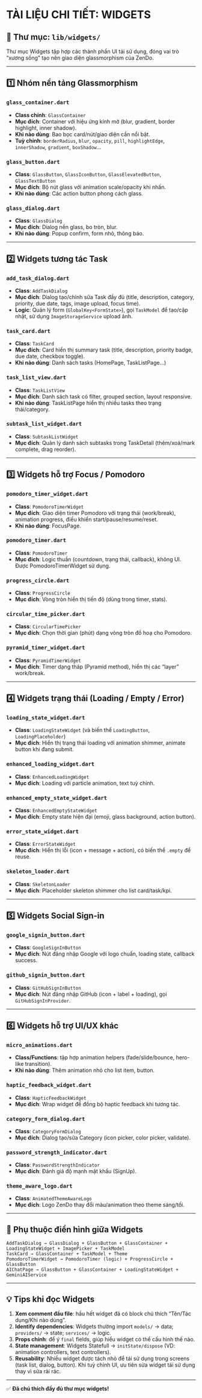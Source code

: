 # TÀI LIỆU CHI TIẾT: WIDGETS

## 📁 Thư mục: `lib/widgets/`

Thư mục Widgets tập hợp các thành phần UI tái sử dụng, đóng vai trò “xương sống” tạo nên giao diện glassmorphism của ZenDo.

---

## 1️⃣ Nhóm nền tảng Glassmorphism

### `glass_container.dart`
- **Class chính**: `GlassContainer`
- **Mục đích**: Container với hiệu ứng kính mờ (blur, gradient, border highlight, inner shadow).
- **Khi nào dùng**: Bao bọc card/nút/giao diện cần nổi bật.
- **Tuỳ chỉnh**: `borderRadius`, `blur`, `opacity`, `pill`, `highlightEdge`, `innerShadow`, `gradient`, `boxShadow`…

### `glass_button.dart`
- **Class**: `GlassButton`, `GlassIconButton`, `GlassElevatedButton`, `GlassTextButton`
- **Mục đích**: Bộ nút glass với animation scale/opacity khi nhấn.
- **Khi nào dùng**: Các action button phong cách glass.

### `glass_dialog.dart`
- **Class**: `GlassDialog`
- **Mục đích**: Dialog nền glass, bo tròn, blur.
- **Khi nào dùng**: Popup confirm, form nhỏ, thông báo.

---

## 2️⃣ Widgets tương tác Task

### `add_task_dialog.dart`
- **Class**: `AddTaskDialog`
- **Mục đích**: Dialog tạo/chỉnh sửa Task đầy đủ (title, description, category, priority, due date, tags, image upload, focus time).
- **Logic**: Quản lý form (`GlobalKey<FormState>`), gọi `TaskModel` để tạo/cập nhật, sử dụng `ImageStorageService` upload ảnh.

### `task_card.dart`
- **Class**: `TaskCard`
- **Mục đích**: Card hiển thị summary task (title, description, priority badge, due date, checkbox toggle).
- **Khi nào dùng**: Danh sách tasks (HomePage, TaskListPage…)

### `task_list_view.dart`
- **Class**: `TaskListView`
- **Mục đích**: Danh sách task có filter, grouped section, layout responsive.
- **Khi nào dùng**: TaskListPage hiển thị nhiều tasks theo trạng thái/category.

### `subtask_list_widget.dart`
- **Class**: `SubtaskListWidget`
- **Mục đích**: Quản lý danh sách subtasks trong TaskDetail (thêm/xoá/mark complete, drag reorder).

---

## 3️⃣ Widgets hỗ trợ Focus / Pomodoro

### `pomodoro_timer_widget.dart`
- **Class**: `PomodoroTimerWidget`
- **Mục đích**: Giao diện timer Pomodoro với trạng thái (work/break), animation progress, điều khiển start/pause/resume/reset.
- **Khi nào dùng**: FocusPage.

### `pomodoro_timer.dart`
- **Class**: `PomodoroTimer`
- **Mục đích**: Logic thuần (countdown, trạng thái, callback), không UI. Được PomodoroTimerWidget sử dụng.

### `progress_circle.dart`
- **Class**: `ProgressCircle`
- **Mục đích**: Vòng tròn hiển thị tiến độ (dùng trong timer, stats).

### `circular_time_picker.dart`
- **Class**: `CircularTimePicker`
- **Mục đích**: Chọn thời gian (phút) dạng vòng tròn đồ hoạ cho Pomodoro.

### `pyramid_timer_widget.dart`
- **Class**: `PyramidTimerWidget`
- **Mục đích**: Timer dạng tháp (Pyramid method), hiển thị các “layer” work/break.

---

## 4️⃣ Widgets trạng thái (Loading / Empty / Error)

### `loading_state_widget.dart`
- **Class**: `LoadingStateWidget` (và biến thể `LoadingButton`, `LoadingPlaceholder`)
- **Mục đích**: Hiển thị trạng thái loading với animation shimmer, animate button khi đang submit.

### `enhanced_loading_widget.dart`
- **Class**: `EnhancedLoadingWidget`
- **Mục đích**: Loading với particle animation, text tuỳ chỉnh.

### `enhanced_empty_state_widget.dart`
- **Class**: `EnhancedEmptyStateWidget`
- **Mục đích**: Empty state hiện đại (emoji, glass background, action button).

### `error_state_widget.dart`
- **Class**: `ErrorStateWidget`
- **Mục đích**: Hiển thị lỗi (icon + message + action), có biến thể `.empty` để reuse.

### `skeleton_loader.dart`
- **Class**: `SkeletonLoader`
- **Mục đích**: Placeholder skeleton shimmer cho list card/task/kpi.

---

## 5️⃣ Widgets Social Sign-in

### `google_signin_button.dart`
- **Class**: `GoogleSignInButton`
- **Mục đích**: Nút đăng nhập Google với logo chuẩn, loading state, callback success.

### `github_signin_button.dart`
- **Class**: `GitHubSignInButton`
- **Mục đích**: Nút đăng nhập GitHub (icon + label + loading), gọi `GitHubSignInProvider`.

---

## 6️⃣ Widgets hỗ trợ UI/UX khác

### `micro_animations.dart`
- **Class/Functions**: tập hợp animation helpers (fade/slide/bounce, hero-like transition).
- **Khi nào dùng**: Thêm animation nhỏ cho list item, button.

### `haptic_feedback_widget.dart`
- **Class**: `HapticFeedbackWidget`
- **Mục đích**: Wrap widget để đồng bộ haptic feedback khi tương tác.

### `category_form_dialog.dart`
- **Class**: `CategoryFormDialog`
- **Mục đích**: Dialog tạo/sửa Category (icon picker, color picker, validate).

### `password_strength_indicator.dart`
- **Class**: `PasswordStrengthIndicator`
- **Mục đích**: Đánh giá độ mạnh mật khẩu (SignUp).

### `theme_aware_logo.dart`
- **Class**: `AnimatedThemeAwareLogo`
- **Mục đích**: Logo ZenDo thay đổi màu/animation theo theme sáng/tối.

---

## 🔄 Phụ thuộc điển hình giữa Widgets
```
AddTaskDialog → GlassDialog + GlassButton + GlassContainer + LoadingStateWidget + ImagePicker + TaskModel
TaskCard → GlassContainer + TaskModel + Theme
PomodoroTimerWidget → PomodoroTimer (logic) + ProgressCircle + GlassButton
AIChatPage → GlassButton + GlassContainer + LoadingStateWidget + GeminiAIService
```

---

## 💡 Tips khi đọc Widgets
1. **Xem comment đầu file**: hầu hết widget đã có block chú thích “Tên/Tác dụng/Khi nào dùng”.
2. **Identify dependencies**: Widgets thường import `models/` → data; `providers/` → state; `services/` → logic.
3. **Props chính**: để ý `final` fields, giúp hiểu widget có thể cấu hình thế nào.
4. **State management**: Widgets Statefull → `initState/dispose` (VD: animation controllers, text controllers).
5. **Reusability**: Nhiều widget được tách nhỏ để tái sử dụng trong screens (task list, dialog, button). Khi tuỳ chỉnh UI, ưu tiên sửa widget tái sử dụng thay vì sửa rải rác.

---

✅ **Đã chú thích đầy đủ thư mục widgets!**
